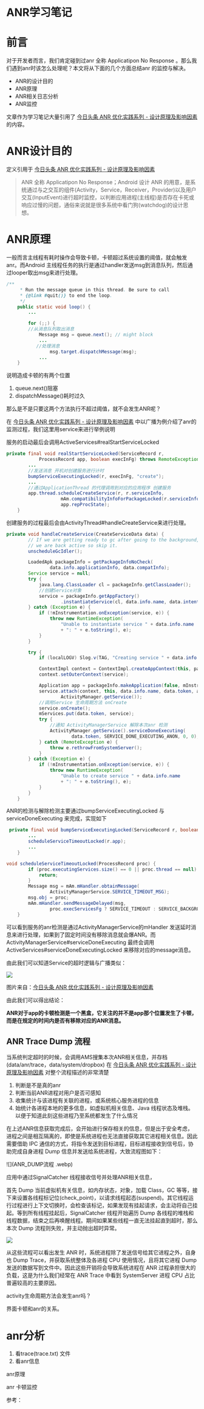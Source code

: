 # ANR学习笔记

# 前言

对于开发者而言，我们肯定碰到过anr 全称 Applicatipon No Response  。那么我们遇到anr时该怎么处理呢？本文将从下面的几个方面总结anr 的监控与解决。

- ANR的设计目的
- ANR原理
- ANR相关日志分析
- ANR监控

文章作为学习笔记大量引用了 [今日头条 ANR 优化实践系列 - 设计原理及影响因素](https://mp.weixin.qq.com/s?__biz=MzI1MzYzMjE0MQ==&mid=2247488116&idx=1&sn=fdf80fa52c57a3360ad1999da2a9656b&chksm=e9d0d996dea750807aadc62d7ed442948ad197607afb9409dd5a296b16fb3d5243f9224b5763&token=569762407&lang=zh_CN#rd)  的内容。

# ANR设计目的

定义引用于 [今日头条 ANR 优化实践系列 - 设计原理及影响因素](https://mp.weixin.qq.com/s?__biz=MzI1MzYzMjE0MQ==&amp;mid=2247488116&amp;idx=1&amp;sn=fdf80fa52c57a3360ad1999da2a9656b&amp;chksm=e9d0d996dea750807aadc62d7ed442948ad197607afb9409dd5a296b16fb3d5243f9224b5763&amp;token=569762407&amp;lang=zh_CN#rd)

> ANR 全称 Applicatipon No Response；Android 设计 ANR 的用意，是系统通过与之交互的组件(Activity，Service，Receiver，Provider)以及用户交互(InputEvent)进行超时监控，以判断应用进程(主线程)是否存在卡死或响应过慢的问题，通俗来说就是很多系统中看门狗(watchdog)的设计思想。

# ANR原理

一般而言主线程有耗时操作会导致卡顿，卡顿超过系统设置的阈值，就会触发anr。而Android 主线程任务的执行是通过handler发送msg到消息队列，然后通过looper取出msg来进行处理。

```java
/**
     * Run the message queue in this thread. Be sure to call
     * {@link #quit()} to end the loop.
     */
    public static void loop() {
        ...

        for (;;) {
        //从消息队列取出消息
            Message msg = queue.next(); // might block
            ...
           //处理消息
                msg.target.dispatchMessage(msg);
            ...
    }
```

说明造成卡顿的有两个位置

1. queue.next()阻塞
2. dispatchMessage()耗时过久

那么是不是只要这两个方法执行不超过阈值，就不会发生ANR呢？

在 [今日头条 ANR 优化实践系列 - 设计原理及影响因素](https://mp.weixin.qq.com/s?__biz=MzI1MzYzMjE0MQ==&mid=2247488116&idx=1&sn=fdf80fa52c57a3360ad1999da2a9656b&chksm=e9d0d996dea750807aadc62d7ed442948ad197607afb9409dd5a296b16fb3d5243f9224b5763&token=569762407&lang=zh_CN#rd)   中以广播为例介绍了anr的监测过程，我们这里用service来进行举例说明

服务的启动最后会调用ActiveServices#realStartServiceLocked 

```java
private final void realStartServiceLocked(ServiceRecord r,
            ProcessRecord app, boolean execInFg) throws RemoteException {
        ...
        //发送消息 开机对创建服务进行计时
        bumpServiceExecutingLocked(r, execInFg, "create");
        ...
        //通过ApplicationThread 的代理调用到对应的应用程序 创建服务
        app.thread.scheduleCreateService(r, r.serviceInfo,
                    mAm.compatibilityInfoForPackageLocked(r.serviceInfo.applicationInfo),
                    app.repProcState);
    }
```

创建服务的过程最后会由ActivityThread#handleCreateService来进行处理。

```java
private void handleCreateService(CreateServiceData data) {
        // If we are getting ready to gc after going to the background, well
        // we are back active so skip it.
        unscheduleGcIdler();

        LoadedApk packageInfo = getPackageInfoNoCheck(
                data.info.applicationInfo, data.compatInfo);
        Service service = null;
        try {
            java.lang.ClassLoader cl = packageInfo.getClassLoader();
            //创建Service对象
            service = packageInfo.getAppFactory()
                    .instantiateService(cl, data.info.name, data.intent);
        } catch (Exception e) {
            if (!mInstrumentation.onException(service, e)) {
                throw new RuntimeException(
                    "Unable to instantiate service " + data.info.name
                    + ": " + e.toString(), e);
            }
        }

        try {
            if (localLOGV) Slog.v(TAG, "Creating service " + data.info.name);

            ContextImpl context = ContextImpl.createAppContext(this, packageInfo);
            context.setOuterContext(service);

            Application app = packageInfo.makeApplication(false, mInstrumentation);
            service.attach(context, this, data.info.name, data.token, app,
                    ActivityManager.getService());
            //调用Service 生命周期方法 onCreate
            service.onCreate();
            mServices.put(data.token, service);
            try {
                //通知 ActivityManagerService 解除本次anr 检测
                ActivityManager.getService().serviceDoneExecuting(
                        data.token, SERVICE_DONE_EXECUTING_ANON, 0, 0);
            } catch (RemoteException e) {
                throw e.rethrowFromSystemServer();
            }
        } catch (Exception e) {
            if (!mInstrumentation.onException(service, e)) {
                throw new RuntimeException(
                    "Unable to create service " + data.info.name
                    + ": " + e.toString(), e);
            }
        }
    }
```

ANR的检测与解除检测主要通过bumpServiceExecutingLocked 与serviceDoneExecuting 来完成，实现如下

```java
 private final void bumpServiceExecutingLocked(ServiceRecord r, boolean fg, String why) {
        ...
        scheduleServiceTimeoutLocked(r.app);
     	...
    }
```

```java
void scheduleServiceTimeoutLocked(ProcessRecord proc) {
        if (proc.executingServices.size() == 0 || proc.thread == null) {
            return;
        }
        Message msg = mAm.mHandler.obtainMessage(
                ActivityManagerService.SERVICE_TIMEOUT_MSG);
        msg.obj = proc;
        mAm.mHandler.sendMessageDelayed(msg,
                proc.execServicesFg ? SERVICE_TIMEOUT : SERVICE_BACKGROUND_TIMEOUT);
    }
```

可以看到服务的anr检测是通过ActivityManagerService的mHandler 发送延时消息来进行处理，如果到了固定时间没有移除消息就会爆ANR。而ActivityManagerService#serviceDoneExecuting 最终会调用ActiveServices#serviceDoneExecutingLocked 来移除对应的message消息。

由此我们可以知道Service的超时逻辑与广播类似：

![](SeriveAnr.webp)

图片来自：[今日头条 ANR 优化实践系列 - 设计原理及影响因素](https://mp.weixin.qq.com/s?__biz=MzI1MzYzMjE0MQ==&mid=2247488116&idx=1&sn=fdf80fa52c57a3360ad1999da2a9656b&chksm=e9d0d996dea750807aadc62d7ed442948ad197607afb9409dd5a296b16fb3d5243f9224b5763&token=569762407&lang=zh_CN#rd)

由此我们可以得出结论：

**ANR对于app的卡顿检测是一个黑盒，它关注的并不是app那个位置发生了卡顿，而是在规定的时间内是否有移除对应的ANR消息。**

## ANR Trace Dump 流程

当系统判定超时的时候，会调用AMS搜集本次ANR相关信息，并存档(data/anr/trace，data/system/dropbox) 在 [今日头条 ANR 优化实践系列 - 设计原理及影响因素](https://mp.weixin.qq.com/s?__biz=MzI1MzYzMjE0MQ==&mid=2247488116&idx=1&sn=fdf80fa52c57a3360ad1999da2a9656b&chksm=e9d0d996dea750807aadc62d7ed442948ad197607afb9409dd5a296b16fb3d5243f9224b5763&token=569762407&lang=zh_CN#rd)    对整个流程描述的非常清楚

1. 判断是不是真的anr
2. 判断当前ANR进程对用户是否可感知
3. 收集统计与该进程有关联的进程，或系统核心服务进程的信息
4. 始统计各进程本地的更多信息，如虚拟机相关信息、Java 线程状态及堆栈。以便于知道此刻这些进程乃至系统都发生了什么情况



在上述ANR信息获取完成后，会开始进行保存相关的信息，但是出于安全考虑，进程之间是相互隔离的，即使是系统进程也无法直接获取其它进程相关信息。因此需要借助 IPC 通信的方式，将指令发送到目标进程，目标进程接收到信号后，协助完成自身进程 Dump 信息并发送给系统进程，大致流程图如下：

![](ANR_DUMP流程 .webp)

应用中通过SignalCatcher 线程接收信号并处理ANR相关信息，

首先 Dump 当前虚拟机有关信息，如内存状态，对象，加载 Class，GC 等等，接下来设置各线程标记位(check_point)，以请求线程起态(suspend)。其它线程运行过程进行上下文切换时，会检查该标记，如果发现有挂起请求，会主动将自己挂起。等到所有线程挂起后，SignalCatcher 线程开始遍历 Dump 各线程的堆栈和线程数据，结束之后再唤醒线程。期间如果某些线程一直无法挂起直到超时，那么本次 Dump 流程则失败，并主动抛出超时异常。

![](SignalCatcher工作过程.webp)

从这些流程可以看出发生 ANR 时，系统进程除了发送信号给其它进程之外，自身也 Dump Trace，并获取系统整体及各进程 CPU 使用情况，且将其它进程 Dump 发送的数据写到文件中。因此这些开销将会导致系统进程在 ANR 过程承担很大的负载，这是为什么我们经常在 ANR Trace 中看到 SystemServer 进程 CPU 占比普遍较高的主要原因。





activity生命周期方法会发生anr吗？

界面卡顿和anr的关系。

# anr分析

1. 看trace(trace.txt)  文件
2. 看anr信息

anr原理

anr 卡顿监控





参考：

[今日头条 ANR 优化实践系列 - 监控工具与分析思路]: https://juejin.cn/post/6942665216781975582
[今日头条 ANR 优化实践系列 - 设计原理及影响因素]: https://mp.weixin.qq.com/s?__biz=MzI1MzYzMjE0MQ==&amp;mid=2247488116&amp;idx=1&amp;sn=fdf80fa52c57a3360ad1999da2a9656b&amp;chksm=e9d0d996dea750807aadc62d7ed442948ad197607afb9409dd5a296b16fb3d5243f9224b5763&amp;token=569762407&amp;lang=zh_CN#rd
[卡顿、ANR、死锁，线上如何监控？]: https://juejin.cn/post/6973564044351373326
[干货：ANR日志分析全面解析]: https://juejin.cn/post/6971327652468621326

